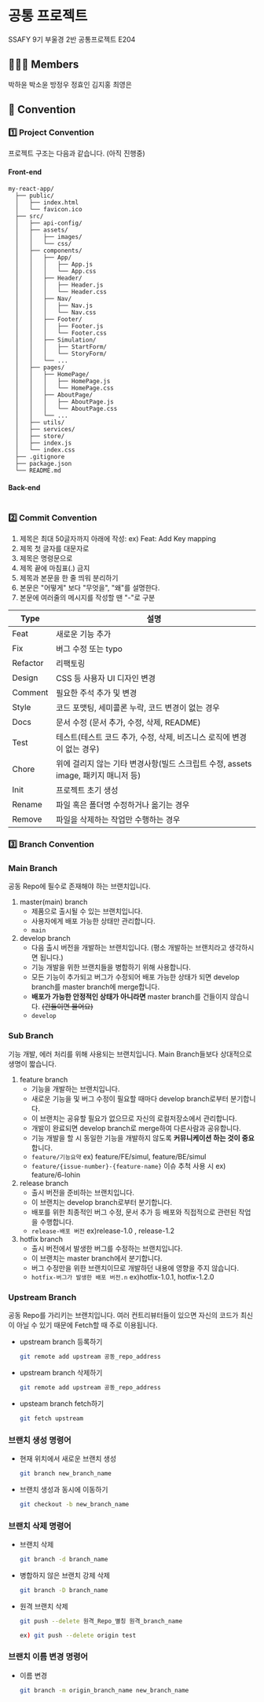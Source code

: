 # 공통 프로젝트

SSAFY 9기 부울경 2반 공통프로젝트 E204

## 🙋🏻‍♂️ Members

박하윤
박소윤
방정우
정효인
김지홍
최영은

## 📌 Convention


###  1️⃣ Project Convention

프로젝트 구조는 다음과 같습니다. (아직 진행중)

#### Front-end
```
my-react-app/
  ├── public/
  │   ├── index.html
  │   └── favicon.ico
  ├── src/
  │   ├── api-config/
  │   ├── assets/
  │   │   ├── images/
  │   │   └── css/
  │   ├── components/
  │   │   ├── App/
  │   │   │   ├── App.js
  │   │   │   └── App.css
  │   │   ├── Header/
  │   │   │   ├── Header.js
  │   │   │   └── Header.css
  │   │   ├── Nav/
  │   │   │   ├── Nav.js
  │   │   │   └── Nav.css
  │   │   ├── Footer/
  │   │   │   ├── Footer.js
  │   │   │   └── Footer.css
  │   │   ├── Simulation/
  │   │   │   ├── StartForm/
  │   │   │   └── StoryForm/
  │   │   └── ...
  │   ├── pages/
  │   │   ├── HomePage/
  │   │   │   ├── HomePage.js
  │   │   │   └── HomePage.css
  │   │   ├── AboutPage/
  │   │   │   ├── AboutPage.js
  │   │   │   └── AboutPage.css
  │   │   └── ...
  │   ├── utils/
  │   ├── services/
  │   ├── store/
  │   ├── index.js
  │   └── index.css
  ├── .gitignore
  ├── package.json
  └── README.md
```

#### Back-end
```
```

### 2️⃣ Commit Convention

1. 제목은 최대 50글자까지 아래에 작성: ex) Feat: Add Key mapping
2. 제목 첫 글자를 대문자로  
3. 제목은 명령문으로  
4. 제목 끝에 마침표(.) 금지  
5. 제목과 본문을 한 줄 띄워 분리하기  
6. 본문은 "어떻게" 보다 "무엇을", "왜"를 설명한다.  
7. 본문에 여러줄의 메시지를 작성할 땐 "-"로 구분  

|Type|설명|
| -- | -- |
|Feat|새로운 기능 추가|
|Fix|버그 수정 또는 typo|
|Refactor|리팩토링|
|Design|CSS 등 사용자 UI 디자인 변경|
|Comment|필요한 주석 추가 및 변경|
|Style|코드 포맷팅, 세미콜론 누락, 코드 변경이 없는 경우|
|Docs|문서 수정 (문서 추가, 수정, 삭제, README)|
|Test|테스트(테스트 코드 추가, 수정, 삭제, 비즈니스 로직에 변경이 없는 경우)|
|Chore|위에 걸리지 않는 기타 변경사항(빌드 스크립트 수정, assets image, 패키지 매니저 등)|
|Init|프로젝트 초기 생성|
|Rename|파일 혹은 폴더명 수정하거나 옮기는 경우|
|Remove|파일을 삭제하는 작업만 수행하는 경우|

### 3️⃣ Branch Convention

### Main Branch

공동 Repo에 필수로 존재해야 하는 브랜치입니다.

1. master(main) branch
    - 제품으로 출시될 수 있는 브랜치입니다.
    - 사용자에게 배포 가능한 상태만 관리합니다.
    - `main`
2. develop branch
    - 다음 출시 버전을 개발하는 브랜치입니다. (평소 개발하는 브랜치라고 생각하시면 됩니다.)
    - 기능 개발을 위한 브랜치들을 병합하기 위해 사용합니다.
    - 모든 기능이 추가되고 버그가 수정되어 배포 가능한 상태가 되면 develop branch를 master branch에 merge합니다.
    - **배포가 가능한 안정적인 상태가 아니라면** master branch를  건들이지 않습니다. ~~(건들이면 물어요)~~
    - `develop`

### Sub Branch

기능 개발, 에러 처리를 위해 사용되는 브랜치입니다. Main Branch들보다 상대적으로 생명이 짧습니다.

1. feature branch
    - 기능을 개발하는 브랜치입니다.
    - 새로운 기능을 및 버그 수정이 필요할 때마다 develop branch로부터 분기합니다.
    - 이 브랜치는 공유할 필요가 없으므로 자신의 로컬저장소에서 관리합니다.
    - 개발이 완료되면 develop branch로 merge하여 다른사람과 공유합니다.
    - 기능 개발을 할 시 동일한 기능을 개발하지 않도록 **커뮤니케이션 하는 것이 중요**합니다.
    - `feature/기능요약` ex) feature/FE/simul, feature/BE/simul
    - `feature/{issue-number}-{feature-name}` 이슈 추척 사용 시 ex) feature/6-lohin
2. release branch
    - 출시 버전을 준비하는 브랜치입니다.
    - 이 브랜치는 develop branch로부터 분기합니다.
    - 배포를 위한 최종적인 버그 수정, 문서 추가 등 배포와 직접적으로 관련된 작업을 수행합니다.
    - `release-배포 버전` ex)release-1.0 , release-1.2
3. hotfix branch
    - 출시 버전에서 발생한 버그를 수정하는 브랜치입니다.
    - 이 브랜치는 master branch에서 분기합니다.
    - 버그 수정만을 위한 브랜치이므로 개발하던 내용에 영향을 주지 않습니다.
    - `hotfix-버그가 발생한 배포 버전.n`  ex)hotfix-1.0.1, hotfix-1.2.0

### Upstream Branch

공동 Repo를 가리키는 브랜치입니다. 여러 컨트리뷰터들이 있으면 자신의 코드가 최신이 아닐 수 있기 때문에 Fetch할 때 주로 이용됩니다.

- upstream branch 등록하기
    
    ```bash
    git remote add upstream 공동_repo_address
    ```
    
- upstream branch 삭제하기
    
    ```bash
    git remote add upstream 공동_repo_address
    ```
    
- upsteam branch fetch하기
    
    ```bash
    git fetch upstream
    ```
  
### 브랜치 생성 명령어

- 현재 위치에서 새로운 브랜치 생성
    
    ```bash
    git branch new_branch_name
    ```
    
- 브랜치 생성과 동시에 이동하기
    
    ```bash
    git checkout -b new_branch_name
    ```
    

### 브랜치 삭제 명령어

- 브랜치 삭제
    
    ```bash
    git branch -d branch_name
    ```
    
- 병합하지 않은 브랜치 강제 삭제
    
    ```bash
    git branch -D branch_name
    ```
    
- 원격 브랜치 삭제
    
    ```bash
    git push --delete 원격_Repo_별칭 원격_branch_name
    
    ex) git push --delete origin test
    ```
    

### 브랜치 이름 변경 명령어

- 이름 변경

    ```bash
    git branch -m origin_branch_name new_branch_name
    ```
